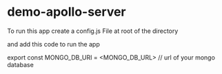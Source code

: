 # demo-apollo-server

To run this app create a config.js File at root of the directory

and add this code to run the app

export const MONGO_DB_URI = <MONGO_DB_URL> // url of your mongo database

